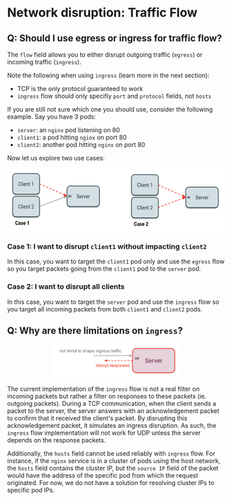 # Network disruption: Traffic Flow

## Q: Should I use egress or ingress for traffic flow?

The `flow` field allows you to either disrupt outgoing traffic (`egress`) or incoming traffic (`ingress`).

Note the following when using `ingress` (learn more in the next section):
* TCP is the only protocol guaranteed to work
* `ingress` flow should only specifiy `port` and `protocol` fields, not `hosts`

If you are still not sure which one you should use, consider the following example. Say you have 3 pods:
* `server`: an `nginx` pod listening on 80
* `client1`: a pod hitting `nginx` on port 80
* `client2`: another pod hitting `nginx` on port 80

Now let us explore two use cases:

<p align="center"><kbd>
    <img src="../docs/img/network_flow/cases.png" height=150 width=600 align="center" />
</kbd></p>

### Case 1: I want to disrupt `client1` without impacting `client2`

In this case, you want to target the `client1` pod only and use the `egress` flow so you target packets going from the `client1` pod to the `server` pod.

### Case 2: I want to disrupt all clients

In this case, you want to target the `server` pod and use the `ingress` flow so you target all incoming packets from both `client1` and `client2` pods.

## Q: Why are there limitations on `ingress`?

<p align="center"><kbd>
    <img src="../docs/img/network_flow/ingress.png" height=80 width=300 />
</kbd></p>

The current implementation of the `ingress` flow is not a real filter on incoming packets but rather a filter on responses to these packets (ie. outgoing packets). During a TCP communication, when the client sends a packet to the server, the server answers with an acknowledgement packet to confirm that it received the client's packet. By disrupting this acknowledgement packet, it simulates an ingress disruption. As such, the `ingress` flow implementation will not work for UDP unless the server depends on the response packets.

Additionally, the `hosts` field cannot be used reliably with `ingress` flow. For instance, if the `nginx` service is in a cluster of pods using the host network, the `hosts` field contains the cluster IP, but the `source IP` field of the packet would have the  address of the specific pod from which the request originated. For now, we do not have a solution for resolving cluster IPs to specific pod IPs.